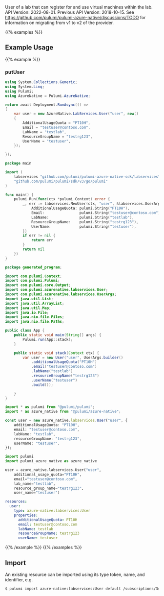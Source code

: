 User of a lab that can register for and use virtual machines within the lab.
API Version: 2022-08-01.
Previous API Version: 2018-10-15. See https://github.com/pulumi/pulumi-azure-native/discussions/TODO for information on migrating from v1 to v2 of the provider.

{{% examples %}}
## Example Usage
{{% example %}}
### putUser
```csharp
using System.Collections.Generic;
using System.Linq;
using Pulumi;
using AzureNative = Pulumi.AzureNative;

return await Deployment.RunAsync(() => 
{
    var user = new AzureNative.LabServices.User("user", new()
    {
        AdditionalUsageQuota = "PT10H",
        Email = "testuser@contoso.com",
        LabName = "testlab",
        ResourceGroupName = "testrg123",
        UserName = "testuser",
    });

});


```

```go
package main

import (
	labservices "github.com/pulumi/pulumi-azure-native-sdk/labservices"
	"github.com/pulumi/pulumi/sdk/v3/go/pulumi"
)

func main() {
	pulumi.Run(func(ctx *pulumi.Context) error {
		_, err := labservices.NewUser(ctx, "user", &labservices.UserArgs{
			AdditionalUsageQuota: pulumi.String("PT10H"),
			Email:                pulumi.String("testuser@contoso.com"),
			LabName:              pulumi.String("testlab"),
			ResourceGroupName:    pulumi.String("testrg123"),
			UserName:             pulumi.String("testuser"),
		})
		if err != nil {
			return err
		}
		return nil
	})
}

```

```java
package generated_program;

import com.pulumi.Context;
import com.pulumi.Pulumi;
import com.pulumi.core.Output;
import com.pulumi.azurenative.labservices.User;
import com.pulumi.azurenative.labservices.UserArgs;
import java.util.List;
import java.util.ArrayList;
import java.util.Map;
import java.io.File;
import java.nio.file.Files;
import java.nio.file.Paths;

public class App {
    public static void main(String[] args) {
        Pulumi.run(App::stack);
    }

    public static void stack(Context ctx) {
        var user = new User("user", UserArgs.builder()        
            .additionalUsageQuota("PT10H")
            .email("testuser@contoso.com")
            .labName("testlab")
            .resourceGroupName("testrg123")
            .userName("testuser")
            .build());

    }
}

```

```typescript
import * as pulumi from "@pulumi/pulumi";
import * as azure_native from "@pulumi/azure-native";

const user = new azure_native.labservices.User("user", {
    additionalUsageQuota: "PT10H",
    email: "testuser@contoso.com",
    labName: "testlab",
    resourceGroupName: "testrg123",
    userName: "testuser",
});

```

```python
import pulumi
import pulumi_azure_native as azure_native

user = azure_native.labservices.User("user",
    additional_usage_quota="PT10H",
    email="testuser@contoso.com",
    lab_name="testlab",
    resource_group_name="testrg123",
    user_name="testuser")

```

```yaml
resources:
  user:
    type: azure-native:labservices:User
    properties:
      additionalUsageQuota: PT10H
      email: testuser@contoso.com
      labName: testlab
      resourceGroupName: testrg123
      userName: testuser

```

{{% /example %}}
{{% /examples %}}

## Import

An existing resource can be imported using its type token, name, and identifier, e.g.

```sh
$ pulumi import azure-native:labservices:User default /subscriptions/34adfa4f-cedf-4dc0-ba29-b6d1a69ab345/resourceGroups/testrg123/providers/Microsoft.LabServices/labs/testlab/users/testuser 
```
